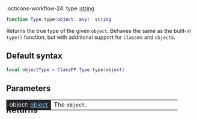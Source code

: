 #
<span class="api-header">
    <span class="api-icon" markdown>:octicons-workflow-24:</span>
    <span class="api-title">type</span>
    <span class="api-type">:</span><a href="https://create.roblox.com/docs/luau/strings" class="api-type">string</a>
</span>

```lua
function Type.type(object: any): string
```

Returns the true type of the given `object`. Behaves the same as the built-in `type()` function, but with additional support for `class`es and `object`s.

## Default syntax
```lua
local objectType = ClassPP.Type.type(object)
```

## Parameters
<span markdown>
    <div class="md-typeset__table">
        <table>
            <tbody>
                <tr>
                    <td style="background-color: rgb(37, 39, 45); color: #fff">object: <a href="../../../dataTypes/object" style="color:        lightskyblue;      ">object</a></td>
                    <td style="width: 74%">The <code>object</code>.</td>
                </tr>
            </tbody>
        </table>
    </div>
</span>

<h2 markdown style="font-size: 1.5625em; margin-bottom: -20px; margin-top: -30px"> Returns </h2>